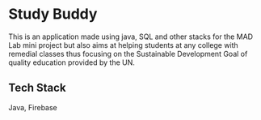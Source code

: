 
# Study Buddy

This is an application made using java, SQL and other stacks for the MAD Lab mini project but also aims at helping students at any college with remedial classes thus focusing on the Sustainable Development Goal of quality education provided by the UN.

## Tech Stack

Java, Firebase

